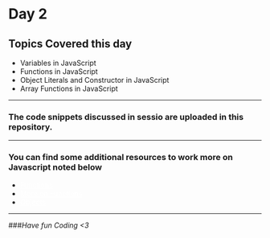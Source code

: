 # Day 2

## Topics Covered this day

* Variables in JavaScript
* Functions in JavaScript
* Object Literals and Constructor in JavaScript
* Array Functions in JavaScript
<hr>

### The code snippets discussed in sessio are uploaded in this repository.

<hr>

### **You can find some additional resources to work more on Javascript noted below**

  * <a style="color: #FFFFFF;" href="https://www.w3schools.com/js/js_functions.asp">Functions</a>
  * <a style="color: #FFFFFF;" href="https://developer.mozilla.org/en-US/docs/Web/JavaScript/Guide/Functions">More on Functions</a>
  * <a style="color: #FFFFFF;" href="https://www.w3schools.com/js/js_objects.asp">Objects</a>

<hr>

###_Have fun Coding <3_
